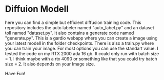 # Diffuion Modell
here you can find a simple but efficient diffusion training code. This repository includes the auto labeler named "auto_label.py" and an dataset toll named "dataset.py". It also contains a generate code named "generate.py". This is a gardio webapp where you can create a image using your latest modell in the folder checkpoints. There is also a train.py where you can train your image. For most options you can use the standart value. I tested the code on my RTX 2000 ada 16 gb. It could only run with batch size = 1. I think maybe with a rtx 4090 or something like that you could try batch size = 2. It also depends on your Image size.

Have Fun!
